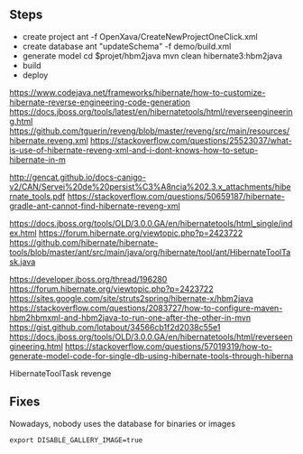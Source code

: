 ## Steps

- create project
ant -f OpenXava/CreateNewProjectOneClick.xml
- create database
ant "updateSchema" -f demo/build.xml
- generate model
cd $projet/hbm2java
mvn clean hibernate3:hbm2java
- build
- deploy

https://www.codejava.net/frameworks/hibernate/how-to-customize-hibernate-reverse-engineering-code-generation  
https://docs.jboss.org/tools/latest/en/hibernatetools/html/reverseengineering.html
https://github.com/tguerin/reveng/blob/master/reveng/src/main/resources/hibernate.reveng.xml
https://stackoverflow.com/questions/25523037/what-is-use-of-hibernate-reveng-xml-and-i-dont-knows-how-to-setup-hibernate-in-m

http://gencat.github.io/docs-canigo-v2/CAN/Servei%20de%20persist%C3%A8ncia%202.3.x_attachments/hibernate_tools.pdf
https://stackoverflow.com/questions/50659187/hibernate-gradle-ant-cannot-find-hibernate-reveng-xml


https://docs.jboss.org/tools/OLD/3.0.0.GA/en/hibernatetools/html_single/index.html
https://forum.hibernate.org/viewtopic.php?p=2423722
https://github.com/hibernate/hibernate-tools/blob/master/ant/src/main/java/org/hibernate/tool/ant/HibernateToolTask.java

https://developer.jboss.org/thread/196280
https://forum.hibernate.org/viewtopic.php?p=2423722
https://sites.google.com/site/struts2spring/hibernate-x/hbm2java
https://stackoverflow.com/questions/2083727/how-to-configure-maven-hbm2hbmxml-and-hbm2java-to-run-one-after-the-other-in-mvn
https://gist.github.com/lotabout/34566cb1f2d2038c55e1
https://docs.jboss.org/tools/OLD/3.0.0.GA/en/hibernatetools/html/reverseengineering.html
https://stackoverflow.com/questions/57019319/how-to-generate-model-code-for-single-db-using-hibernate-tools-through-hiberna

HibernateToolTask revenge

## Fixes

Nowadays, nobody uses the database for binaries or images
```
export DISABLE_GALLERY_IMAGE=true
```
